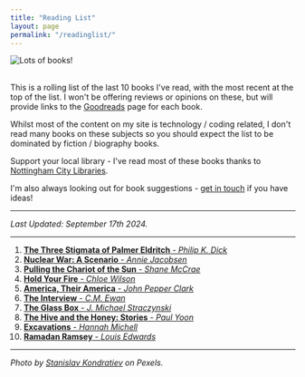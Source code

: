 ```yaml
---
title: "Reading List"
layout: page
permalink: "/readinglist/"
---
```

<div class="container">
    <div class="row">
        <div class="col-md-12">
            <img src="{{site.baseurl}}/assets/images/readinglistbanner.jpg" class="img-fluid" alt="Lots of books!">
        </div>
    </div>
    <div class="row">
        <div class="col-md-12">
            <br/>
            <p>This is a rolling list of the last 10 books I've read, with the most recent at the top of the list.  I won't be offering reviews or opinions on these, but will provide links to the <a href="https://www.goodreads.com/" target="_blank">Goodreads</a> page for each book.</p>
            <p>Whilst most of the content on my site is technology / coding related, I don't read many books on these subjects so you should expect the list to be dominated by fiction / biography books.</p>
            <p>Support your local library - I've read most of these books thanks to <a href="https://www.nottinghamcitylibraries.co.uk/" target="_blank">Nottingham City Libraries</a>.</p>
            <p>I'm also always looking out for book suggestions - <a href="/contact">get in touch</a> if you have ideas!</p>
            <hr/>
            <p><i>Last Updated: September 17th 2024.</i></p>
            <hr/>
            <ol>
              <li><a href="https://www.goodreads.com/book/show/14185.The_Three_Stigmata_of_Palmer_Eldritch" target="_blank"><b>The Three Stigmata of Palmer Eldritch</b> - <i>Philip K. Dick</i></a></li>  
              <li><a href="https://www.goodreads.com/book/show/182733784-nuclear-war" target="_blank"><b>Nuclear War: A Scenario</b> - <i>Annie Jacobsen</i></a></li>  
              <li><a href="https://www.goodreads.com/book/show/62919434-pulling-the-chariot-of-the-sun" target="_blank"><b>Pulling the Chariot of the Sun</b> - <i>Shane McCrae</i></a></li>  
              <li><a href="https://www.goodreads.com/book/show/56123408-hold-your-fire" target="_blank"><b>Hold Your Fire</b> - <i>Chloe Wilson</i></a></li>  
              <li><a href="https://www.goodreads.com/book/show/6891464-america-their-america" target="_blank"><b>America, Their America</b> - <i>John Pepper Clark</i></a></li>  
              <li><a href="https://www.goodreads.com/book/show/59559565-the-interview" target="_blank"><b>The Interview</b> - <i>C.M. Ewan</i></a></li>  
              <li><a href="https://www.goodreads.com/book/show/195083767-the-glass-box" target="_blank"><b>The Glass Box</b> - <i>J. Michael Straczynski</i></a></li>  
              <li><a href="https://www.goodreads.com/book/show/101145361-the-hive-and-the-honey" target="_blank"><b>The Hive and the Honey: Stories</b> - <i>Paul Yoon</i></a></li>  
              <li><a href="https://www.goodreads.com/book/show/63946932-excavations" target="_blank"><b>Excavations</b> - <i>Hannah Michell</i></a></li> 
              <li><a href="https://www.goodreads.com/book/show/55919294-ramadan-ramsey" target="_blank"><b>Ramadan Ramsey</b> - <i>Louis Edwards</i></a></li> 
            </ol>
            <hr/>
            <p><i>Photo by <a href="https://www.pexels.com/photo/books-on-wooden-shelves-inside-library-2908984/" target="_blank">Stanislav Kondratiev</a> on Pexels.</i></p>
         </div>
   </div>
</div>
